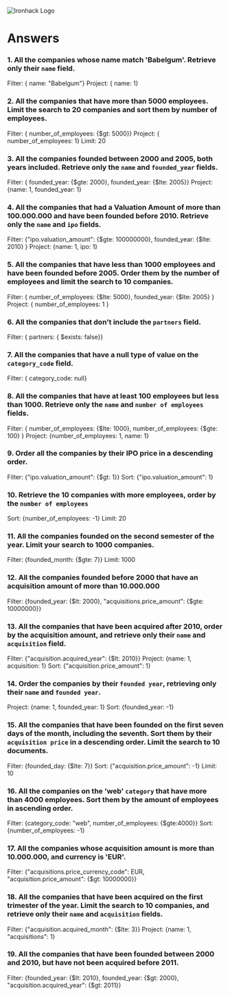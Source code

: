 ![Ironhack Logo](https://i.imgur.com/1QgrNNw.png)

# Answers

### 1. All the companies whose name match 'Babelgum'. Retrieve only their `name` field.

<!-- Your Code Goes Here -->

Filter: { name: "Babelgum"}
Project: { name: 1}

### 2. All the companies that have more than 5000 employees. Limit the search to 20 companies and sort them by **number of employees**.

<!-- Your Code Goes Here -->
Filter: { number_of_employees: {$gt: 5000}}
Project: { number_of_employees: 1}
Limit: 20

### 3. All the companies founded between 2000 and 2005, both years included. Retrieve only the `name` and `founded_year` fields.

<!-- Your Code Goes Here -->

Filter: { founded_year: {$gte: 2000}, founded_year: {$lte: 2005}}
Project: {name: 1, founded_year: 1}



### 4. All the companies that had a Valuation Amount of more than 100.000.000 and have been founded before 2010. Retrieve only the `name` and `ipo` fields.

<!-- Your Code Goes Here -->

Filter: {"ipo.valuation_amount": {$gte: 100000000}, founded_year: {$lte: 2010} }
Project: {name: 1, ipo: 1}


### 5. All the companies that have less than 1000 employees and have been founded before 2005. Order them by the number of employees and limit the search to 10 companies.

<!-- Your Code Goes Here -->
Filter: { number_of_employees: {$lte: 5000}, founded_year: {$lte: 2005} } 
Project: { number_of_employees: 1 } 


### 6. All the companies that don't include the `partners` field.

<!-- Your Code Goes Here -->

Filter: { partners: { $exists: false}} 

### 7. All the companies that have a null type of value on the `category_code` field.

<!-- Your Code Goes Here -->

Filter: { category_code: null} 

### 8. All the companies that have at least 100 employees but less than 1000. Retrieve only the `name` and `number of employees` fields.

<!-- Your Code Goes Here -->

Filter: { number_of_employees: {$lte: 1000}, number_of_employees: {$gte: 100} } 
Project: {number_of_employees: 1, name: 1}



### 9. Order all the companies by their IPO price in a descending order.

<!-- Your Code Goes Here -->

Filter: {"ipo.valuation_amount": {$gt: 1}}
Sort: {"ipo.valuation_amount": 1}

### 10. Retrieve the 10 companies with more employees, order by the `number of employees`

<!-- Your Code Goes Here -->

Sort: {number_of_employees: -1}
Limit: 20

### 11. All the companies founded on the second semester of the year. Limit your search to 1000 companies.

<!-- Your Code Goes Here -->

Filter: {founded_month: {$gte: 7}}
Limit: 1000

### 12. All the companies founded before 2000 that have an acquisition amount of more than 10.000.000

<!-- Your Code Goes Here -->

Filter: {founded_year: {$lt: 2000}, "acquisitions.price_amount": {$gte: 10000000}}

### 13. All the companies that have been acquired after 2010, order by the acquisition amount, and retrieve only their `name` and `acquisition` field.

<!-- Your Code Goes Here -->

Filter: {"acquisition.acquired_year": {$lt: 2010}}
Project: {name: 1, acquisition: 1}
Sort: {"acquisition.price_amount": 1}



### 14. Order the companies by their `founded year`, retrieving only their `name` and `founded year`.

<!-- Your Code Goes Here -->

Project: {name: 1, founded_year: 1}
Sort: {founded_year: -1}

### 15. All the companies that have been founded on the first seven days of the month, including the seventh. Sort them by their `acquisition price` in a descending order. Limit the search to 10 documents.

<!-- Your Code Goes Here -->

Filter: {founded_day: {$lte: 7}}
Sort: {"acquisition.price_amount": -1}
Limit: 10

### 16. All the companies on the 'web' `category` that have more than 4000 employees. Sort them by the amount of employees in ascending order.

<!-- Your Code Goes Here -->

Filter: {category_code: "web", number_of_employees: {$gte:4000}}
Sort: {number_of_employees: -1}


### 17. All the companies whose acquisition amount is more than 10.000.000, and currency is 'EUR'.

<!-- Your Code Goes Here -->

Filter: {"acquisitions.price_currency_code": EUR, "acquisition.price_amount": {$gt: 10000000}}

### 18. All the companies that have been acquired on the first trimester of the year. Limit the search to 10 companies, and retrieve only their `name` and `acquisition` fields.

<!-- Your Code Goes Here -->

Filter: {"acquisition.acquired_month": {$lte: 3}}
Project: {name: 1, "acquisitions": 1}


### 19. All the companies that have been founded between 2000 and 2010, but have not been acquired before 2011.

<!-- Your Code Goes Here -->

Filter: {founded_year: {$lt: 2010}, founded_year: {$gt: 2000}, "acquisition.acquired_year": {$gt: 2011}}
